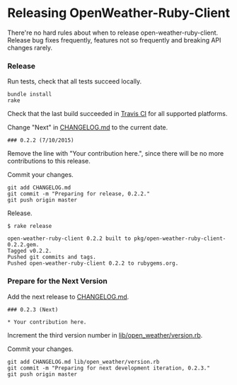 # Releasing OpenWeather-Ruby-Client

There're no hard rules about when to release open-weather-ruby-client. Release bug fixes frequently, features not so frequently and breaking API changes rarely.

### Release

Run tests, check that all tests succeed locally.

```
bundle install
rake
```

Check that the last build succeeded in [Travis CI](https://travis-ci.org/dblock/open-weather-ruby-client) for all supported platforms.

Change "Next" in [CHANGELOG.md](CHANGELOG.md) to the current date.

```
### 0.2.2 (7/10/2015)
```

Remove the line with "Your contribution here.", since there will be no more contributions to this release.

Commit your changes.

```
git add CHANGELOG.md
git commit -m "Preparing for release, 0.2.2."
git push origin master
```

Release.

```
$ rake release

open-weather-ruby-client 0.2.2 built to pkg/open-weather-ruby-client-0.2.2.gem.
Tagged v0.2.2.
Pushed git commits and tags.
Pushed open-weather-ruby-client 0.2.2 to rubygems.org.
```

### Prepare for the Next Version

Add the next release to [CHANGELOG.md](CHANGELOG.md).

```
### 0.2.3 (Next)

* Your contribution here.
```

Increment the third version number in [lib/open_weather/version.rb](lib/open_weather/version.rb).

Commit your changes.

```
git add CHANGELOG.md lib/open_weather/version.rb
git commit -m "Preparing for next development iteration, 0.2.3."
git push origin master
```
